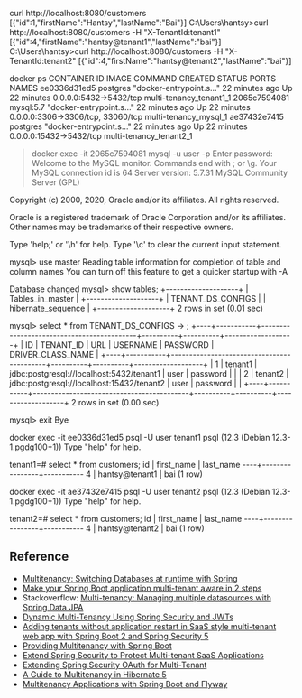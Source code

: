 

curl http://localhost:8080/customers
[{"id":1,"firstName":"Hantsy","lastName":"Bai"}]
C:\Users\hantsy>curl http://localhost:8080/customers -H "X-TenantId:tenant1"
[{"id":4,"firstName":"hantsy@tenant1","lastName":"bai"}]
C:\Users\hantsy>curl http://localhost:8080/customers -H "X-TenantId:tenant2"
[{"id":4,"firstName":"hantsy@tenant2","lastName":"bai"}]



docker ps
CONTAINER ID        IMAGE               COMMAND                  CREATED             STATUS              PORTS                               NAMES
ee0336d31ed5        postgres            "docker-entrypoint.s…"   22 minutes ago      Up 22 minutes       0.0.0.0:5432->5432/tcp              multi-tenancy_tenant1_1
2065c7594081        mysql:5.7           "docker-entrypoint.s…"   22 minutes ago      Up 22 minutes       0.0.0.0:3306->3306/tcp, 33060/tcp   multi-tenancy_mysql_1
ae37432e7415        postgres            "docker-entrypoint.s…"   22 minutes ago      Up 22 minutes       0.0.0.0:15432->5432/tcp             multi-tenancy_tenant2_1

>docker exec -it 2065c7594081 mysql -u user -p
>Enter password:
>Welcome to the MySQL monitor.  Commands end with ; or \g.
>Your MySQL connection id is 64
>Server version: 5.7.31 MySQL Community Server (GPL)

Copyright (c) 2000, 2020, Oracle and/or its affiliates. All rights reserved.

Oracle is a registered trademark of Oracle Corporation and/or its
affiliates. Other names may be trademarks of their respective
owners.

Type 'help;' or '\h' for help. Type '\c' to clear the current input statement.

mysql> use master
Reading table information for completion of table and column names
You can turn off this feature to get a quicker startup with -A

Database changed
mysql> show tables;
+--------------------+
| Tables_in_master   |
+--------------------+
| TENANT_DS_CONFIGS  |
| hibernate_sequence |
+--------------------+
2 rows in set (0.01 sec)

mysql> select * from TENANT_DS_CONFIGS
    -> ;
+----+-----------+-------------------------------------------+----------+----------+-------------------+
| ID | TENANT_ID | URL                                       | USERNAME | PASSWORD | DRIVER_CLASS_NAME |
+----+-----------+-------------------------------------------+----------+----------+-------------------+
|  1 | tenant1   | jdbc:postgresql://localhost:5432/tenant1  | user     | password |                   |
|  2 | tenant2   | jdbc:postgresql://localhost:15432/tenant2 | user     | password |                   |
+----+-----------+-------------------------------------------+----------+----------+-------------------+
2 rows in set (0.00 sec)

mysql> exit
Bye

docker exec -it ee0336d31ed5 psql -U user tenant1
psql (12.3 (Debian 12.3-1.pgdg100+1))
Type "help" for help.

tenant1=# select * from customers;
 id |   first_name   | last_name
----+----------------+-----------
  4 | hantsy@tenant1 | bai
(1 row)



docker exec -it ae37432e7415 psql -U user tenant2
psql (12.3 (Debian 12.3-1.pgdg100+1))
Type "help" for help.

tenant2=# select * from customers;
 id |   first_name   | last_name
----+----------------+-----------
  4 | hantsy@tenant2 | bai
(1 row)

## Reference

* [Multitenancy: Switching Databases at runtime with Spring](https://grobmeier.solutions/spring-multitenancy-switch-database-at-runtime.html)
* [Make your Spring Boot application multi-tenant aware in 2 steps](https://fizzylogic.nl/2016/01/24/make-your-spring-boot-application-multi-tenant-aware-in-2-steps/)
* Stackoverflow: [Multi-tenancy: Managing multiple datasources with Spring Data JPA](https://stackoverflow.com/questions/49759672/multi-tenancy-managing-multiple-datasources-with-spring-data-jpa)
*  [Dynamic Multi-Tenancy Using Spring Security and JWTs](https://dzone.com/articles/dynamic-multi-tenancy-using-java-spring-boot-sprin#)
* [Adding tenants without application restart in SaaS style multi-tenant web app with Spring Boot 2 and Spring Security 5](https://sunitkatkar.blogspot.com/2018/05/adding-tenants-without-application.html)
* [Providing Multitenancy with Spring Boot](https://bytefish.de/blog/spring_boot_multitenancy/)
* [Extend Spring Security to Protect Multi-tenant SaaS Applications](https://www.developer.com/java/ent/extend-spring-security-to-protect-multi-tenant-saas-applications.html)
* [Extending Spring Security OAuth for Multi-Tenant](https://www.jamasoftware.com/blog/spring-security-oauth-multi-tenant/)
* [A Guide to Multitenancy in Hibernate 5](https://www.baeldung.com/hibernate-5-multitenancy)
* [Multitenancy Applications with Spring Boot and Flyway](https://reflectoring.io/flyway-spring-boot-multitenancy/)